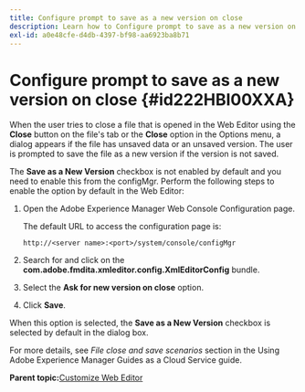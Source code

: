 ```yaml
---
title: Configure prompt to save as a new version on close
description: Learn how to Configure prompt to save as a new version on close
exl-id: a0e48cfe-d4db-4397-bf98-aa6923ba8b71
---
```

# Configure prompt to save as a new version on close {#id222HBI00XXA}

When the user tries to close a file that is opened in the Web Editor using the **Close** button on the file's tab or the **Close** option in the Options menu, a dialog appears if the file has unsaved data or an unsaved version. The user is prompted to save the file as a new version if the version is not saved.

The **Save as a New Version** checkbox is not enabled by default and you need to enable this from the configMgr. Perform the following steps to enable the option by default in the Web Editor:

1.  Open the Adobe Experience Manager Web Console Configuration page.

    The default URL to access the configuration page is:

    ```http
    http://<server name>:<port>/system/console/configMgr
    ```

1.  Search for and click on the **com.adobe.fmdita.xmleditor.config.XmlEditorConfig** bundle.

1.  Select the **Ask for new version on close** option.

1.  Click **Save**.


When this option is selected, the **Save as a New Version** checkbox is selected by default in the dialog box.

For more details, see *File close and save scenarios* section in the Using Adobe Experience Manager Guides as a Cloud Service guide.

**Parent topic:**[Customize Web Editor](conf-web-editor.md)
